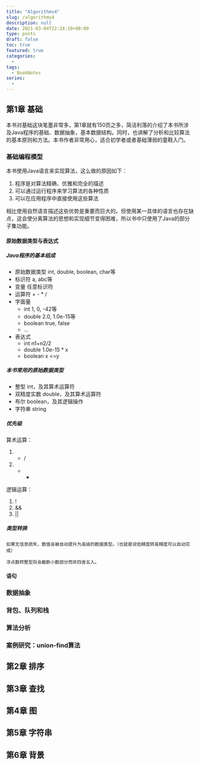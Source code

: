 ```yaml
---
title: "Algorithms4"
slug: /algorithms4
description: null
date: 2021-03-04T22:24:19+08:00
type: posts
draft: false
toc: true
featured: true
categories:
  -
tags:
  - BookNotes
series:
  -
---
```


## 第1章 基础

本书对基础这块笔墨非常多，第1章就有150页之多，简洁利落的介绍了本书所涉及Java程序的基础、数据抽象，基本数据结构。同时，也讲解了分析和比较算法的基本原则和方法。本书作者非常用心，适合初学者或者基础薄弱的童鞋入门。

### 基础编程模型

本书使用Java语言来实现算法，这么做的原因如下：
1. 程序是对算法精确、优雅和完全的描述
2. 可以通过运行程序来学习算法的各种性质
3. 可以在应用程序中直接使用这些算法

相比使用自然语言描述这些优势是重要而巨大的。但使用某一具体的语言也存在缺点，这会使分离算法的思想和实现细节变得困难，所以书中只使用了Java的部分子集功能。

#### 原始数据类型与表达式

##### Java程序的基本组成
* 原始数据类型 int, double, boolean, char等
* 标识符 a, abc等
* 变量 任意标识符
* 运算符 + - * /
* 字面量
  * int 1, 0, -42等
  * double 2.0, 1.0e-15等
  * boolean true, false
  * ...
* 表达式
  * int n1+n2/2
  * double 1.0e-15 * x
  * boolean x <=y

##### 本书常用的原始数据类型
* 整型 int，及其算术运算符
* 双精度实数 double，及其算术运算符
* 布尔 boolean，及其逻辑操作
* 字符串 string

##### 优先级
算术运算：
1. * /
2. + -

逻辑运算：
1. !
2. &&
3. ||

##### 类型转换

`如果无信息损失，数值会被自动提升为高级的数据类型。（也就是说低精度转高精度可以自动完成）`

`浮点数转整型将会截断小数部分而非四舍五入。`

#### 语句



### 数据抽象

### 背包、队列和栈

### 算法分析

### 案例研究：union-find算法

## 第2章 排序

## 第3章 查找

## 第4章 图

## 第5章 字符串

## 第6章 背景
